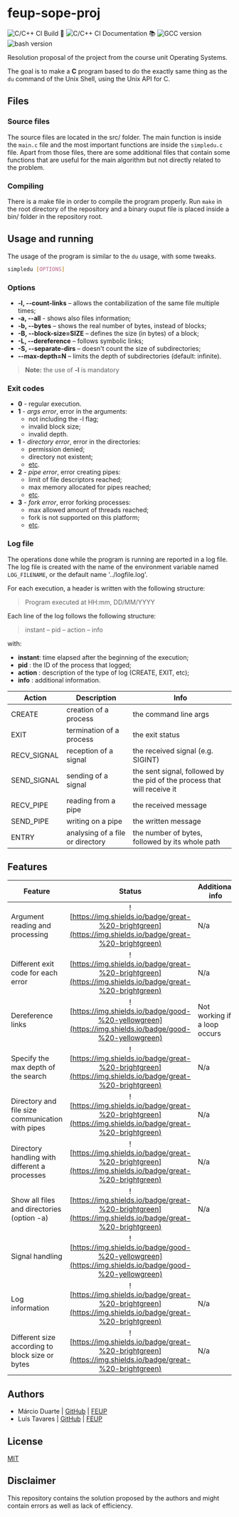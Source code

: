 # feup-sope-proj

![C/C++ CI Build 🔨](https://github.com/ctrlMarcio/feup-sope-proj/workflows/C/C++%20CI%20Build%20%F0%9F%94%A8/badge.svg) ![C/C++ CI Documentation 📚](https://github.com/ctrlMarcio/feup-sope-proj/workflows/C/C++%20CI%20Documentation%20%F0%9F%93%9A/badge.svg) ![GCC version](https://img.shields.io/badge/gcc-7.4.0-green) ![bash version](https://img.shields.io/badge/bash-4.4.19-lightgrey)

Resolution proposal of the project from the course unit Operating Systems.

The goal is to make a **C** program based to do the exactly same thing as the `du` command of the Unix Shell, using the Unix API for C.

## Files

### Source files

The source files are located in the src/ folder. The main function is inside the `main.c` file and the most important functions are inside the `simpledu.c` file. Apart from those files, there are some additional files that contain some functions that are useful for the main algorithm but not directly related to the problem.

### Compiling

There is a make file in order to compile the program properly. Run `make` in the root directory of the repository and a binary ouput file is placed inside a bin/ folder in the repository root.

## Usage and running

The usage of the program is similar to the `du` usage, with some tweaks.
```bash
simpledu [OPTIONS]
```

### Options

* **-l, --count-links** – allows the contabilization of the same file multiple times;
* **-a, --all** - shows also files information;
* **-b, --bytes** – shows the real number of bytes, instead of blocks;
* **-B, --block-size=SIZE** – defines the size (in bytes) of a block;
* **-L, --dereference** – follows symbolic links;
* **-S, --separate-dirs** – doesn't count the size of subdirectories;
* **--max-depth=N** – limits the depth of subdirectories (default: infinite).

>**Note:** the use of **-l** is mandatory

### Exit codes

* **0** - regular execution.
* **1** - _args error_, error in the arguments:
  * not including the -l flag;
  * invalid block size;
  * invalid depth.
* **1** - _directory error_, error in the directories:
  * permission denied;
  * directory not existent;
  * [etc](http://man7.org/linux/man-pages/man3/opendir.3.html).
* **2** - _pipe error_, error creating pipes:
  * limit of file descriptors reached;
  * max memory allocated for pipes reached;
  * [etc](http://man7.org/linux/man-pages/man2/pipe.2.html).
* **3** - _fork error_, error forking processes:
  * max allowed amount of threads reached;
  * fork is not supported on this platform;
  * [etc](http://man7.org/linux/man-pages/man2/fork.2.html).

### Log file

The operations done while the program is running are reported in a log file. The log file is created with the name of the environment variable named `LOG_FILENAME`, or the default name '../logfile.log'.

For each execution, a header is written with the following structure:
> Program executed at HH:mm, DD/MM/YYYY

Each line of the log follows the following structure:
> instant – pid – action – info

with:

* **instant**: time elapsed after the beginning of the execution;
* **pid**    : the ID of the process that logged;
* **action** : description of the type of log (CREATE, EXIT, etc);
* **info**   : additional information.

| **Action**  | Description                      | **Info**                                                     |
| ----------- | -------------------------------- | ------------------------------------------------------------ |
| CREATE      | creation of a process            | the command line args                                        |
| EXIT        | termination of a process         | the exit status                                              |
| RECV_SIGNAL | reception of a signal            | the received signal (e.g. SIGINT)                            |
| SEND_SIGNAL | sending of a signal              | the sent signal, followed by the pid of the process that will receive it |
| RECV_PIPE   | reading from a pipe              | the received message                                         |
| SEND_PIPE   | writing on a pipe                | the written message                                          |
| ENTRY       | analysing of a file or directory | the number of bytes, followed by its whole path              |

## Features

| **Feature** | Status | Additional info |
| -------------- | :--------: |------------|
| Argument reading and processing | ![https://img.shields.io/badge/great-%20-brightgreen](https://img.shields.io/badge/great-%20-brightgreen)| N/a |
| Different exit code for each error | ![https://img.shields.io/badge/great-%20-brightgreen](https://img.shields.io/badge/great-%20-brightgreen) | N/a |
| Dereference links | ![https://img.shields.io/badge/good-%20-yellowgreen](https://img.shields.io/badge/good-%20-yellowgreen) | Not working if a loop occurs|
| Specify the max depth of the search| ![https://img.shields.io/badge/great-%20-brightgreen](https://img.shields.io/badge/great-%20-brightgreen) | N/a|
| Directory and file size communication with pipes| ![https://img.shields.io/badge/great-%20-brightgreen](https://img.shields.io/badge/great-%20-brightgreen) | N/a|
| Directory handling with different a processes | ![https://img.shields.io/badge/great-%20-brightgreen](https://img.shields.io/badge/great-%20-brightgreen) | N/a|
| Show all files and directories (option -a) | ![https://img.shields.io/badge/great-%20-brightgreen](https://img.shields.io/badge/great-%20-brightgreen) | N/a |
| Signal handling | ![https://img.shields.io/badge/good-%20-yellowgreen](https://img.shields.io/badge/good-%20-yellowgreen) | |
| Log information | ![https://img.shields.io/badge/great-%20-brightgreen](https://img.shields.io/badge/great-%20-brightgreen) |N/a|
| Different size according to block size or bytes | ![https://img.shields.io/badge/great-%20-brightgreen](https://img.shields.io/badge/great-%20-brightgreen) |N/a|

## Authors

* Márcio Duarte | [GitHub](https://github.com/ctrlMarcio) | [FEUP](https://sigarra.up.pt/feup/pt/fest_geral.cursos_list?pv_num_unico=201909936)
* Luís Tavares | [GitHub](https://github.com/luist18)  | [FEUP](https://sigarra.up.pt/feup/pt/fest_geral.cursos_list?pv_num_unico=201809679)

## License

[MIT](https://opensource.org/licenses/MIT)

## Disclaimer

This repository contains the solution proposed by the authors and might contain errors as well as lack of efficiency.
